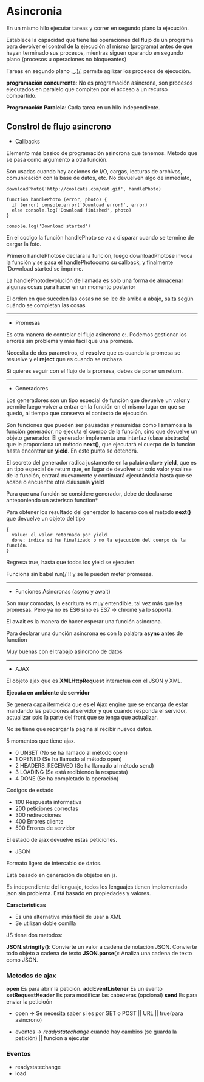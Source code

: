 # Asincronia

En un mismo hilo ejecutar tareas y correr en segundo plano la ejecución. 

Establece la capacidad que tiene las operaciones del flujo de un programa para devolver el control de la ejecución al mismo (programa) antes de que hayan terminado sus procesos, mientras siguen operando en segundo plano (procesos u operaciones no bloqueantes)

Tareas en segundo plano ._.)/, permite agilizar los procesos de ejecución.


**programación concurrente**: No es programación asincrona,  son procesos ejecutados en paralelo que compiten por el acceso a un recurso compartido.

**Programación Paralela**: Cada tarea en un hilo independiente.

## Constrol de flujo asíncrono

* Callbacks

Elemento más basico de programación asincrona que tenemos. Metodo que se pasa como argumento a otra función.

Son usadas cuando hay acciones de I/O, cargas, lecturas de archivos, comunicación con la base de datos, etc. No devuelven algo de inmediato, 

    downloadPhoto('http://coolcats.com/cat.gif', handlePhoto)

    function handlePhoto (error, photo) {
      if (error) console.error('Download error!', error)
      else console.log('Download finished', photo)
    }

    console.log('Download started')

En el codigo la función handlePhoto se va a disparar cuando se termine de cargar la foto.

Primero handlePhotose declara la función, luego downloadPhotose invoca la función y se pasa el handlePhotocomo su callback, y finalmente 'Download started'se imprime.

La handlePhotodevolución de llamada es solo una forma de almacenar algunas cosas para hacer en un momento posterior

El orden en que suceden las cosas no se lee de arriba a abajo, salta según cuándo se completan las cosas

<hr>

* Promesas

Es otra manera de controlar el flujo asincrono c:. Podemos gestionar los errores sin problema y más facil que una promesa.

Necesita de dos parametros, el **resolve** que es cuando la promesa se resuelve y el **reject** que es cuando se rechaza.

Si quieres seguir con el flujo de la promesa, debes de poner un return.

<hr>

* Generadores

Los generadores son un tipo especial de función que devuelve un valor y permite luego volver a entrar en la función en el mismo lugar en que se quedó, al tiempo que conserva el contexto de ejecución.

Son funciones que pueden ser pausadas y resumidas como llamamos a la función generador, no ejecuta el cuerpo de la función, sino que devuelve un objeto generador. El generador implementa una interfaz (clase abstracta) que le proporciona un método **next()**, que ejecutará el cuerpo de la función hasta encontrar un **yield**. En este punto se detendrá.

El secreto del generador radica justamente en la palabra clave **yield**, que es un tipo especial de return que, en lugar de devolver un solo valor y salirse de la función, entrará nuevamente y continuará ejecutándola hasta que se acabe o encuentre otra cláusuala **yield**

Para que una función se considere generador, debe de declararse anteponiendo un asterísco function*

Para obtener los resultado del generador lo hacemo con el método **next()** que devuelve un objeto del tipo 

    {
      value: el valor retornado por yield
      done: indica si ha finalizado o no la ejecución del cuerpo de la función.
    }

Regresa true, hasta que todos los yield se ejecuten.

Funciona sin babel n.n)/ !! y se le pueden meter promesas.

<hr>

* Funciones Asincronas (async y await)

Son muy comodas, la escritura es muy entendible, tal vez más que las promesas. Pero ya no es ES6 sino es ES7 -> chrome ya lo soporta.

El await es la manera de hacer esperar una función asincrona.

Para declarar una dunción asincrona es con la palabra **async** antes de function

Muy buenas con el trabajo asincrono de datos

<hr>

* AJAX

El objeto ajax que es **XMLHttpRequest** interactua con el JSON y XML.

**Ejecuta en ambiente de servidor**

Se genera capa itermeida que es el Ajax engine que se encarga de estar mandando las peticiones al servidor y que cuando responda el servidor, actualizar solo la parte del front que se tenga que actualizar.

No se tiene que recargar la pagina al recibir nuevos datos.

5 momentos que tiene ajax.

* 0 UNSET (No se ha llamado al método open)
* 1 OPENED (Se ha llamado al método open)
* 2 HEADERS_RECEIVED (Se ha llamado al método send)
* 3 LOADING (Se está recibiendo la respuesta)
* 4 DONE (Se ha completado la operación)

Codigos de estado

* 100 Respuesta informativa
* 200 peticiones correctas
* 300 redirecciones
* 400 Errores cliente
* 500 Errores de servidor

El estado de ajax devuelve estas peticiones.

* JSON

Formato ligero de intercabio de datos.

Está basado en generación de objetos en js.

Es independiente del lenguaje, todos los lenguajes tienen implementado json sin problema. Está basado en propiedades y valores.

**Caracteristicas**

* Es una alternativa más fácil de usar a XML
* Se utilizan doble comilla

JS tiene dos metodos:

**JSON.stringify()**: Convierte un valor a cadena de notación JSON. Convierte todo objeto a cadena de texto
**JSON.parse()**: Analiza una cadena de texto como JSON.

### Metodos de ajax

**open** Es para abrir la petición.
**addEventListener** Es un evento
**setRequestHeader** Es para modificar las cabezeras (opcional)
**send** Es para enviar la peticioón

* open -> Se necesita saber si es por GET o POST || URL || true(para asincrono)

* eventos -> *readystatechange* cuando hay cambios (se guarda la petición) || funcion a ejecutar

### Eventos

* readystatechange
* load